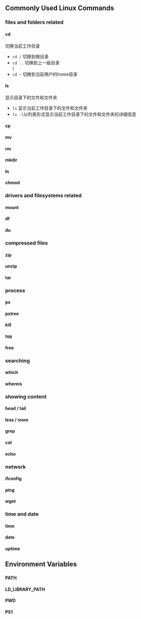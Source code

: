 ## Commonly Used Linux Commands
### files and folders related
#### cd
切换当前工作目录 </br>
- `cd /` 切换到根目录 </br>
- `cd ..` 切换到上一级目录 </br>\
- `cd ~` 切换到当前用户的home目录
#### ls
显示目录下的文件和文件夹 </br>
- `ls` 显示当前工作目录下的文件和文件夹 </br>
- `ls -l`以列表形式显示当前工作目录下的文件和文件夹的详细信息 </br>
#### cp
#### mv
#### rm
#### mkdir
#### ln
#### chmod

### drivers and filesystems related
#### mount
#### df
#### du

### compressed files
#### zip
#### unzip
#### tar

### process
#### ps
#### pstree 
#### kill
#### top
#### free

### searching
#### which
#### whereis

### showing content
#### head / tail
#### less / more
#### grep
#### cat
#### echo

### network
#### ifconfig
#### ping
#### wget

### time and date
#### time
#### date
#### uptime

## Environment Variables
### 
#### PATH
#### LD_LIBRARY_PATH
#### PWD
#### PS1
